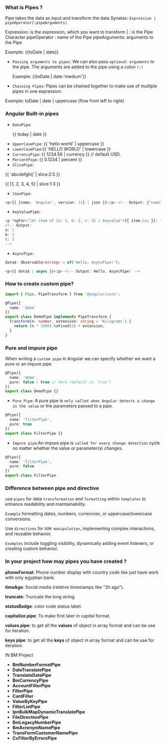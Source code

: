 ### What is Pipes ?

Pipe takes the data as input and transform the data
Synatax:
`Expression | pipeOperator[:pipeArguments]`

Expression: is the expression, which you want to transform
| : is the Pipe Character
pipeOperator : name of the Pipe
pipeArguments: arguments to the Pipe

Example: {{toDate | date}}

- `Passing arguments to pipes`: We can also pass `optional arguments` to the pipe. The arguments are added to the pipe using a colon `(:)`

  Example: {{toDate | date:'medium'}}

- `Chaining Pipes`: Pipes can be chained together to make use of multiple pipes in one expression.

Example: toDate | date | uppercase (flow from left to right)

### Angular Built-in pipes

- `DatePipe`: <p>{{ today | date }}</p>
- `UpperCasePipe`: {{ 'hello world' | uppercase }}
- `LowerCasePipe`:{{ 'HELLO WORLD' | lowercase }}
- `CurrencyPipe`: {{ 1234.56 | currency }} // default USD.
- `PercentPipe`: {{ 0.1234 | percent }}
- `SlicePipe`:
<p>{{ 'abcdefghij' | slice:2:5 }}</p> <!-- Output: cde -->
<p>{{ [1, 2, 3, 4, 5] | slice:1:3 }}</p> <!-- Output: [2, 3] -->

- `JsonPipe`:

```ts
<p>{{ {name: 'Angular', version: 11} | json }}</p> <!-- Output: {"name":"Angular","version":11} -->

```

- `KeyValuePipe`:

```ts
<p *ngFor="let item of {a: 1, b: 2, c: 3} | keyvalue">{{ item.key }}: {{ item.value }}</p>
<!-- Output:
a: 1
b: 2
c: 3
-->

```

- `AsyncPipe`:

```ts
data$: Observable<string> = of('Hello, AsyncPipe!');

<p>{{ data$ | async }}</p> <!-- Output: Hello, AsyncPipe! -->
```

### How to create custom pipe?

```ts
import { Pipe, PipeTransform } from '@angular/core';

@Pipe({
  name: 'demo'
})
export class DemoPipe implements PipeTransform {
  transform(n: number, extension: string = 'Kilograms') {
    return (n * 1000).toFixed(2) + extension;
  }
}
```

### Pure and impure pipe

When writing a `custom pipe` in Angular we can specify whether we want a pure or an impure pipe

```ts
@Pipe({
  name: 'demo',
  pure: false / true // here (default is `true`)
})
export class DemoPipe {}
```

- `Pure Pipe`: A pure pipe is `only called when Angular detects a change in the value` or the parameters passed to a pipe.

```ts
@Pipe({
  name: 'filterPipe',
  pure: true
})
export class FilterPipe {}
```

- `Impure pipe`:An impure pipe is `called for every change detection` cycle no matter whether the value or parameter(s) changes.

```ts
@Pipe({
  name: 'filterPipe',
  pure: false
})
export class FilterPipe
```

### Difference between pipe and directive

use `pipes` for data `transformation` and `formatting` within `templates` to enhance readability and maintainability.

`Example` formatting dates, numbers, currencies, or uppercase/lowercase conversions.

Use `directives` for `DOM manipulation`, implementing complex interactions, and reusable behavior.

`Examples` include toggling visibility, dynamically adding event listeners, or creating custom behavior.

### In your project how may pipes you have created ?

**phoneFormat**: Phone number display with country code like just have work with only egyptian bank.

**timeAgo**: Social media (relative timestamps like "2h ago").

**truncate**: Truncate the long string.

**statusBadge**: color code status label.

**capitalize pipe**: To make first later in capital format.

**values pipe**: to get all the **values** of object in array format and can be use for iteration.

**keys pipe**: to get all the **keys** of object in array format and can be use for iteration.

IN BM Project

- **BmNumberFormatPipe**
- **DateTranslatePipe**
- **TranslateDatePipe**
- **BmCurrencyPipe**
- **AccountFilterPipe**
- **FilterPipe**
- **CardFilter**
- **ValueByKeyPipe**
- **FilterListPipe**
- **IpnBulkMapDynamicTranslatePipe**
- **FileDirectionPipe**
- **BmLegacyNumberPipe**
- **BmAcronymNamePipe**
- **TransFormCustomerNamePipe**
- **CcFilterByErrorsPipe**
